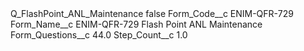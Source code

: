 <?xml version="1.0" encoding="UTF-8"?>
<CustomMetadata xmlns="http://soap.sforce.com/2006/04/metadata" xmlns:xsi="http://www.w3.org/2001/XMLSchema-instance" xmlns:xsd="http://www.w3.org/2001/XMLSchema">
    <label>Q_FlashPoint_ANL_Maintenance</label>
    <protected>false</protected>
    <values>
        <field>Form_Code__c</field>
        <value xsi:type="xsd:string">ENIM-QFR-729</value>
    </values>
    <values>
        <field>Form_Name__c</field>
        <value xsi:type="xsd:string">ENIM-QFR-729 Flash Point ANL Maintenance</value>
    </values>
    <values>
        <field>Form_Questions__c</field>
        <value xsi:type="xsd:double">44.0</value>
    </values>
    <values>
        <field>Step_Count__c</field>
        <value xsi:type="xsd:double">1.0</value>
    </values>
</CustomMetadata>
